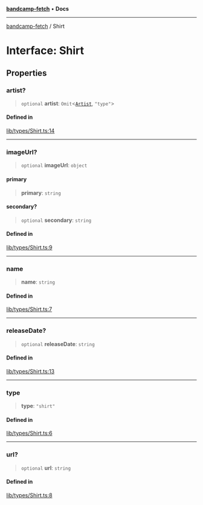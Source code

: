 [**bandcamp-fetch**](../README.md) • **Docs**

***

[bandcamp-fetch](../README.md) / Shirt

# Interface: Shirt

## Properties

### artist?

> `optional` **artist**: `Omit`\<[`Artist`](Artist.md), `"type"`\>

#### Defined in

[lib/types/Shirt.ts:14](https://github.com/patrickkfkan/bandcamp-fetch/blob/d7908af6ae5080a27ddea05f2631b8fc5129d64d/src/lib/types/Shirt.ts#L14)

***

### imageUrl?

> `optional` **imageUrl**: `object`

#### primary

> **primary**: `string`

#### secondary?

> `optional` **secondary**: `string`

#### Defined in

[lib/types/Shirt.ts:9](https://github.com/patrickkfkan/bandcamp-fetch/blob/d7908af6ae5080a27ddea05f2631b8fc5129d64d/src/lib/types/Shirt.ts#L9)

***

### name

> **name**: `string`

#### Defined in

[lib/types/Shirt.ts:7](https://github.com/patrickkfkan/bandcamp-fetch/blob/d7908af6ae5080a27ddea05f2631b8fc5129d64d/src/lib/types/Shirt.ts#L7)

***

### releaseDate?

> `optional` **releaseDate**: `string`

#### Defined in

[lib/types/Shirt.ts:13](https://github.com/patrickkfkan/bandcamp-fetch/blob/d7908af6ae5080a27ddea05f2631b8fc5129d64d/src/lib/types/Shirt.ts#L13)

***

### type

> **type**: `"shirt"`

#### Defined in

[lib/types/Shirt.ts:6](https://github.com/patrickkfkan/bandcamp-fetch/blob/d7908af6ae5080a27ddea05f2631b8fc5129d64d/src/lib/types/Shirt.ts#L6)

***

### url?

> `optional` **url**: `string`

#### Defined in

[lib/types/Shirt.ts:8](https://github.com/patrickkfkan/bandcamp-fetch/blob/d7908af6ae5080a27ddea05f2631b8fc5129d64d/src/lib/types/Shirt.ts#L8)
